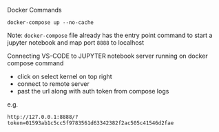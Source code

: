 Docker Commands

 `docker-compose up --no-cache`

Note: `docker-compose` file already has the entry point command to start a jupyter notebook and map port `8888` to localhost

Connecting VS-CODE to JUPYTER notebook server running on docker compose command

* click on select kernel on top right
* connect to remote server
* past the url along with auth token from compose logs

e.g.

`http://127.0.0.1:8888/?token=01593ab1c5cc5f9783561d63342382f2ac505c41546d2fae`

